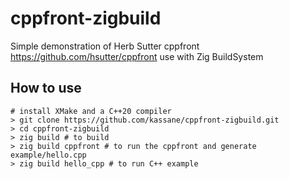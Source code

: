 # cppfront-zigbuild

Simple demonstration of Herb Sutter cppfront <https://github.com/hsutter/cppfront> use with Zig BuildSystem

## How to use

```shell
# install XMake and a C++20 compiler
> git clone https://github.com/kassane/cppfront-zigbuild.git
> cd cppfront-zigbuild
> zig build # to build
> zig build cppfront # to run the cppfront and generate example/hello.cpp
> zig build hello_cpp # to run C++ example
``` 